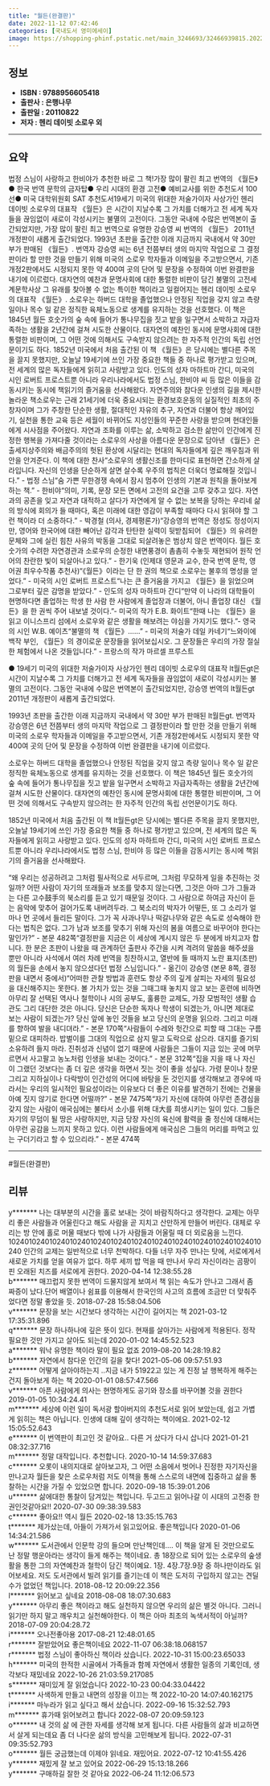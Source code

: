 ```yaml
---
title: "월든(완결판)"
date: 2022-11-12 07:42:46
categories: [국내도서 영미에세이]
image: https://shopping-phinf.pstatic.net/main_3246693/32466939815.20221019101252.jpg
---
```


## **정보**

- **ISBN : 9788956605418**
- **출판사 : 은행나무**
- **출판일 : 20110822**
- **저자 : 헨리 데이빗 소로우 외**

------



## **요약**

법정 스님이 사랑하고 한비야가 추천한 바로 그 책!가장 많이 팔린 최고 번역의 《월든》● 한국 번역 문학의 금자탑● 우리 시대의 환경 고전● 예비교사를 위한 추천도서 100선● 미국 대학위원회 SAT 추천도서19세기 미국의 위대한 저술가이자 사상가인 헨리 데이빗 소로우의 대표작 《월든》은 시간이 지날수록 그 가치를 더해가고 전 세계 독자들을 끊임없이 새로이 각성시키는 불멸의 고전이다. 그동안 국내에 수많은 번역본이 출간되었지만, 가장 많이 팔린 최고 번역으로 유명한 강승영 씨 번역의 《월든》 2011년 개정판이 새롭게 출간되었다. 1993년 초판을 출간한 이래 지금까지 국내에서 약 30만 부가 판매된 《월든》. 번역자 강승영 씨는 6년 전쯤부터 생의 마지막 작업으로 그 결정판이라 할 만한 것을 만들기 위해 미국의 소로우 학자들과 이메일을 주고받으면서, 기존 개정2판에서도 시정되지 못한 약 400여 곳의 단어 및 문장을 수정하여 이번 완결판을 내기에 이르렀다. 대자연의 예찬과 문명사회에 대한 통렬한 비판이 담긴 불멸의 고전세계문학사상 그 유래를 찾아볼 수 없는 특이한 책이라고 일컬어지는 헨리 데이빗 소로우의 대표작 《월든》. 소로우는 하버드 대학을 졸업했으나 안정된 직업을 갖지 않고 측량 일이나 목수 일 같은 정직한 육체노동으로 생계를 유지하는 것을 선호했다. 이 책은 1845년 월든 호숫가의 숲 속에 들어가 통나무집을 짓고 밭을 일구면서 소박하고 자급자족하는 생활을 2년간에 걸쳐 시도한 산물이다. 대자연의 예찬인 동시에 문명사회에 대한 통렬한 비판이며, 그 어떤 것에 의해서도 구속받지 않으려는 한 자주적 인간의 독립 선언문이기도 하다. 1852년 미국에서 처음 출간된 이 책 《월든》은 당시에는 별다른 주목을 끌지 못했지만, 오늘날 19세기에 쓰인 가장 중요한 책들 중 하나로 평가받고 있으며, 전 세계의 많은 독자들에게 읽히고 사랑받고 있다. 인도의 성자 마하트마 간디, 미국의 시인 로버트 프로스트뿐 아니라 우리나라에서도 법정 스님, 한비야 씨 등 많은 이들을 감동시키는 동시에 책읽기의 즐거움을 선사해왔다. 자연주의와 참다운 인생의 길을 제시한 놀라운 책소로우는 근래 21세기에 더욱 중요시되는 환경보호운동의 실질적인 최초의 주창자이며 그가 주창한 단순한 생활, 절대적인 자유의 추구, 자연과 더불어 항상 깨어있기, 실천을 통한 교육 등은 세월이 바뀌어도 지성인들의 꾸준한 사랑을 받으며 현대인들에게 시사점을 주어왔다. 자연과 조화를 이루는 삶, 소박하고 검소한 삶만이 인간에게 진정한 행복을 가져다줄 것이라는 소로우의 사상을 아름다운 문장으로 담아낸 《월든》은 출세지상주의와 배금주의의 헛된 환상에 시달리는 현대의 독자들에게 깊은 깨우침과 위안을 안겨준다. 이 책에 대한 찬사“소로우의 생활신조를 한마디로 표현하면 간소하게 살라입니다. 자신의 인생을 단순하게 살면 살수록 우주의 법칙은 더욱더 명료해질 것입니다.”  - 법정 스님“숨 가쁜 무한경쟁 속에서 잠시 멈추어 인생의 기본과 원칙을 돌아보게 하는 책.”  - 한비야“의미, 기록, 문장 모든 면에서 고전의 요건을 고루 갖추고 있다. 자연과의 공존을 잊고 자연과 대적하고 살다가 자연에게 알 수 없는 보복을 당하는 우리네 삶의 방식에 회의가 들 때마다, 혹은 미래에 대한 영감이 부족할 때마다 다시 읽혀야 할 그런 책이라 더 소중하다.”  - 박경철 (의사, 경제평론가)“강승영의 번역은 정성도 정성이지만, 영어와 한국어에 대한 빼어난 감각과 탄탄한 실력이 뒷받침되어 《월든》의 유려한 문체와 그에 실린 힘찬 사유의 박동을 그대로 되살려놓은 범상치 않은 번역이다. 월든 호숫가의 수려한 자연경관과 소로우의 순정한 내면풍경이 촘촘히 수놓듯 재현되어 원작 언어의 찬란한 빛이 되살아나고 있다.”  - 한기욱 (인제대 영문과 교수, 한국 번역 문학, 영어권 최우수작품 추천사)“《월든》이라는 단 한 권의 책으로 소로우는 불후의 명성을 얻었다.”  - 미국의 시인  로버트 프로스트“나는 큰 즐거움을 가지고 《월든》을 읽었으며 그로부터 깊은 감명을 받았다.” - 인도의 성자  마하트마 간디“만약 이 나라의 대학들이 현명하다면 졸업하는 학생 한 사람 한 사람에게 졸업장과 더불어, 아니 졸업장 대신 《월든》을 한 권씩 주어 내보낼 것이다.”- 미국의 작가  E.B. 화이트“한때 나는 《월든》을 읽고 이니스프리 섬에서 소로우와 같은 생활을 해보려는 야심을 가지기도 했다.”- 영국의 시인  W.B. 예이츠“불멸의 책 《월든》……”  - 미국의 저술가  데일 카네기“느와이에 백작 부인, 《월든》의 경이로운 문장들을 읽어보십시오. 그 문장들은 우리의 가장 절실한 체험에서 나온 것들입니다.”  - 프랑스의 작가  마르셀 프루스트

● 19세기 미국의 위대한 저술가이자 사상가인 헨리 데이빗 소로우의 대표작 lt월든gt은 시간이 지날수록 그 가치를 더해가고 전 세계 독자들을 끊임없이 새로이 각성시키는 불멸의 고전이다. 그동안 국내에 수많은 번역본이 출간되었지만, 강승영 번역의 lt월든gt 2011년 개정판이 새롭게 출간되었다. 



1993년 초판을 출간한 이래 지금까지 국내에서 약 30만 부가 판매된 lt월든gt. 번역자 강승영은 6년 전쯤부터 생의 마지막 작업으로 그 결정판이라 할 만한 것을 만들기 위해 미국의 소로우 학자들과 이메일을 주고받으면서, 기존 개정2판에서도 시정되지 못한 약 400여 곳의 단어 및 문장을 수정하여 이번 완결판을 내기에 이르렀다. 



소로우는 하버드 대학을 졸업했으나 안정된 직업을 갖지 않고 측량 일이나 목수 일 같은 정직한 육체노동으로 생계를 유지하는 것을 선호했다. 이 책은 1845년 월든 호숫가의 숲 속에 들어가 통나무집을 짓고 밭을 일구면서 소박하고 자급자족하는 생활을 2년간에 걸쳐 시도한 산물이다. 대자연의 예찬인 동시에 문명사회에 대한 통렬한 비판이며, 그 어떤 것에 의해서도 구속받지 않으려는 한 자주적 인간의 독립 선언문이기도 하다. 



1852년 미국에서 처음 출간된 이 책 lt월든gt은 당시에는 별다른 주목을 끌지 못했지만, 오늘날 19세기에 쓰인 가장 중요한 책들 중 하나로 평가받고 있으며, 전 세계의 많은 독자들에게 읽히고 사랑받고 있다. 인도의 성자 마하트마 간디, 미국의 시인 로버트 프로스트뿐 아니라 우리나라에서도 법정 스님, 한비야 등 많은 이들을 감동시키는 동시에 책읽기의 즐거움을 선사해왔다.

“왜 우리는 성공하려고 그처럼 필사적으로 서두르며, 그처럼 무모하게 일을 추진하는 것일까? 어떤 사람이 자기의 또래들과 보조를 맞추지 않는다면, 그것은 아마 그가 그들과는 다른 고수鼓手의 북소리를 듣고 있기 때문일 것이다. 그 사람으로 하여금 자신이 듣는 음악에 맞추어 걸어가도록 내버려두라. 그 북소리의 박자가 어떻든, 또 그 소리가 얼마나 먼 곳에서 들리든 말이다. 그가 꼭 사과나무나 떡갈나무와 같은 속도로 성숙해야 한다는 법칙은 없다. 그가 남과 보조를 맞추기 위해 자신의 봄을 여름으로 바꾸어야 한다는 말인가?” - 본문 482쪽“결정판을 지금은 이 세상에 계시지 않은 두 분에게 바치고자 합니다. 한 분은 초판이 나왔을 때 관계하던 출판사 주간을 시켜 격려의 말씀을 해주셨을 뿐만 아니라 사석에서 여러 차례 번역을 칭찬하시고, 열반에 들 때까지 노란 표지(초판)의 월든을 손에서 놓지 않으셨다던 법정 스님입니다.” - 옮긴이 강승영 (본문 8쪽, 결정판을 내면서 중에서)“어떠한 관찰 방법과 훈련도 항상 주의 깊게 살피는 자세의 필요성을 대신해주지는 못한다. 볼 가치가 있는 것을 그때그때 놓치지 않고 보는 훈련에 비하면 아무리 잘 선택된 역사나 철학이나 시의 공부도, 훌륭한 교제도, 가장 모범적인 생활 습관도 그리 대단한 것은 아니다. 당신은 단순한 독자나 학생이 되겠는가, 아니면 제대로 보는 사람이 되겠는가? 당신 앞에 놓인 것들을 보고 당신의 운명을 읽으라. 그리고 미래를 향하여 발을 내디뎌라.” - 본문 170쪽“사람들이 수레와 헛간으로 피할 때 그대는 구름 밑으로 대피하라. 밥벌이를 그대의 직업으로 삼지 말고 도락으로 삼으라. 대지를 즐기되 소유하려 들지 마라. 진취성과 신념이 없기 때문에 사람들은 그들이 지금 있는 곳에 머무르면서 사고팔고 농노처럼 인생을 보내는 것이다.” - 본문 312쪽“집을 지을 때 나 자신이 그랬던 것보다는 좀 더 깊은 생각을 하면서 짓는 것이 좋을 성싶다. 가령 문이나 창문 그리고 지하실이나 다락방이 인간성의 어디에 바탕을 둔 것인지를 생각해보고 경우에 따라서는 우리의 일시적인 필요성이라는 이유보다 더 좋은 이유를 발견하기 전에는 건물을 아예 짓지 않기로 한다면 어떨까?” - 본문 7475쪽“자기 자신에 대하여 아무런 존경심을 갖지 않는 사람이 애국심에는 불타서 소小를 위해 대大를 희생시키는 일이 있다. 그들은 자기의 무덤이 될 땅은 사랑하지만, 지금 당장 자신의 육신에 활력을 줄 정신에 대해서는 아무런 공감을 느끼지 못하고 있다. 이런 사람들에게 애국심은 그들의 머리를 파먹고 있는 구더기라고 할 수 있으리라.” - 본문 474쪽

------

#월든(완결판)


## **리뷰** 

  y******* 나는 대부분의 시간을 홀로 보내는 것이 바람직하다고 생각한다. 교제는 아무리 좋은 사람들과 어울린다고 해도 사람을 곧 지치고 산만하게 만들어 버린다. 대체로 우리는 방 안에 홀로 머물 때보다 밖에 나가 사람들과 어울릴 때 더 외로움을 느낀다.
10240102401024010240102401024010240102401024010240102401024010240 
인간의 교제는 일반적으로 너무 천박하다. 다들 너무 자주 만나는 탓에, 서로에게서 새로운 가치를 얻을 여유가 없다. 하루 세끼 밥 먹을 때 만나서 우리 자신이라는 곰팡이 핀 오래된 치즈를 서로에게 권한다. 2020-04-14 12:38:55.28 <br/>  b******* 매끄럽지 못한 번역이 드물지않게 보여서 책 읽는 속도가 안나고 그래서  좀 짜증이 났다.단어 배열이나 쉼표를 이용해서 한국인의 사고의 흐름에 조금만 더 맞춰주었다면 정말 좋았을 듯. 2018-07-28 15:58:04.506 <br/>  v******* 문장을 보는 시간보다 생각하는 시간이 길어지는 책 2021-03-12 17:35:31.896 <br/>  q******* 문장 하나하나에 깊은 뜻이 있다. 현재를 살아가는 사람에게 적용된다. 정작 필요한 것만 가지고 살아도 되는데 2020-01-02 14:45:52.523 <br/>  a******* 워낙 유명한 책이라 말이 필요 없죠 2019-08-20 14:28:19.82 <br/>  b******* 자연에서 참다운 인간의 길을 찾다! 2021-05-06 09:57:51.93 <br/>  z******* 어떻게 살아야하는지 ..지금 내가 51922고 있는 게 진정 날 행복하게 해주는 건지 돌아보게 하는 책 2020-01-01 08:57:47.566 <br/>  v******* 아픈 사람에게 의사는 현명하게도 공기와 장소를 바꾸어볼 것을 권한다 2019-01-05 10:34:24.41 <br/>  m******* 세상에 이런 일이 독서광 할아버지의 추천도서로 읽어 보았는데, 쉽고 가볍게 읽히는 책은 아닙니다. 인생에 대해 깊이 생각하는 책이에요. 2021-02-12 15:05:52.643 <br/>  e******* 이 번역판이 최고인 것 같아요.. 다른 거 샀다가 다시 삽니다 2021-01-21 08:32:37.716 <br/>  m******* 정말 대작입니다. 추천합니다. 2020-10-14 14:59:37.683 <br/>  c******* 오롯이 내의지대로 살아보고자, 그 어떤 소음에서 벗어나 진정한 자기자신을 만나고자 월든을 찾은 소로우처럼 저도 이책을 통해 스스로의 내면에 집중하고 삶을 통찰하는 시간을 가질 수 있었으면 합니다. 2020-09-18 15:39:01.206 <br/>  u******* 삶에대한 통찰이 담겨있는 책입니다. 두고드고 읽어나갈 이 시대의 고전중 한권인것같아요!! 2020-07-30 09:38:39.583 <br/>  c******* 좋아요!! 역시 월든 2020-02-18 13:35:15.763 <br/>  t******* 제가샀는데, 아들이 가져가서 읽고있어요. 좋은책입니다 2020-01-06 14:34:21.586 <br/>  w******* 도서관에서 인문학 강의 들으며 만난책인데....
이 책을 알게 된 것만으로도 난 정말 행운아라는 생각이 들게 해주는  책이네요.
 총 18장으로 되어 있는 소로우의 숲생활을 통한 그의 자연예찬과 철학이 담긴 책이예요. 1장. 4장.7장.9장 중 하나만이라도 읽어보세요. 저도 도서관에서 빌려 읽기를 즐기는데 이 책은 도저히 구입하지 않고는 견딜수가 없었던 책입니다. 2018-08-12 20:09:22.356 <br/>  l******* 읽어보고 싶네요 2018-08-08 18:07:30.683 <br/>  y******* 아무리 좋은 책이라고 해도 실천하지 않으면 우리의 삶은 별것 아니다. 그러니 읽기만 하지 말고 깨우치고 실천해야한다. 이 책은 아마 최초의 녹색서적이 아닐까? 2018-07-09 20:04:28.72 <br/>  i******* 오나전좋아용 2017-08-21 12:48:01.65 <br/>  r******* 잘받았어요 좋은책이네요 2022-11-07 06:38:18.068157 <br/>  r******* 법정 스님이 좋아하신 책이라 샀습니다. 2022-10-31 15:00:23.65033 <br/>  h******* 미국의 한적한 시골에서 가족들과 함께 자연에서 생활한 일종의 기록인데, 생각보다 재밌네요
 2022-10-26 21:03:59.217085 <br/>  s******* 재미있게 잘 읽었습니다 2022-10-23 00:04:33.04422 <br/>  t******* 사색하게 만들고 내면의 성장을 이끄는 책 2022-10-20 14:07:40.162175 <br/>  i******* 마누라가 읽고 싶다고 해서 샀습니다. 2022-09-16 15:32:52.793 <br/>  m******* 휴가때 읽어보려고 합니다 2022-08-07 20:09:59.123 <br/>  o******* 내 것의 삶 에 관한 자세를 생각해 보게 됩니다.
다른 사람들의 삶과 비교하면서 살게 되는데요
좀 더 나다운 삶의 방식을 고민해보게 됩니다. 2022-07-31 09:35:52.793 <br/>  o******* 월든 궁금했는데 이제야 읽네요. 재밌어요. 2022-07-12 10:41:55.426 <br/>  y******* 재밌게 잘 보고 있어요 2022-06-29 15:13:18.266 <br/>  y******* 구매하길 잘한 것 같아요 2022-06-24 11:12:06.573 <br/>